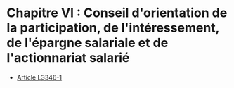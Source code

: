 # Chapitre VI : Conseil d'orientation de la participation, de l'intéressement, de l'épargne salariale et de l'actionnariat salarié

* [Article L3346-1](./LEGIARTI000031012197.md)
